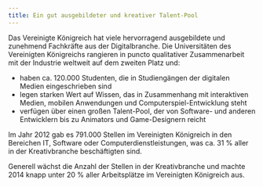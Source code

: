 ```yaml
---
title: Ein gut ausgebildeter und kreativer Talent-Pool
---
```


Das Vereinigte Königreich hat viele hervorragend ausgebildete und zunehmend Fachkräfte aus der Digitalbranche. Die Universitäten des Vereinigten Königreichs rangieren in puncto qualitativer Zusammenarbeit mit der Industrie  weltweit auf dem zweiten Platz und:

-	haben ca. 120.000 Studenten, die in Studiengängen der digitalen Medien eingeschrieben sind
-	legen starken Wert auf Wissen, das in Zusammenhang mit interaktiven Medien, mobilen Anwendungen und Computerspiel-Entwicklung steht
-	verfügen über einen großen Talent-Pool, der von Software- und anderen Entwicklern bis zu Animators und Game-Designern reicht

Im Jahr 2012 gab es 791.000 Stellen im Vereinigten Königreich in den Bereichen IT, Software oder Computerdienstleistungen, was ca. 31 % aller in der Kreativbranche beschäftigten sind.

Generell wächst die Anzahl der Stellen in der Kreativbranche und machte 2014 knapp unter 20 % aller Arbeitsplätze im Vereinigten Königreich aus.